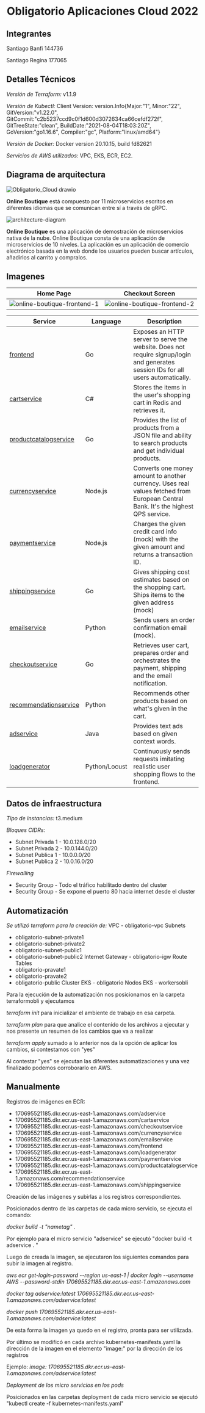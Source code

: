 # <p><center>Obligatorio Aplicaciones Cloud 2022</center></p>

## Integrantes

Santiago Banfi 144736

Santiago Regina 177065


## Detalles Técnicos

*Versión de Terraform:* v1.1.9

*Versión de Kubectl:* Client Version: version.Info{Major:"1", Minor:"22", GitVersion:"v1.22.0", GitCommit:"c2b5237ccd9c0f1d600d3072634ca66cefdf272f", GitTreeState:"clean", BuildDate:"2021-08-04T18:03:20Z", GoVersion:"go1.16.6", Compiler:"gc", Platform:"linux/amd64"}

*Versión de Docker:* Docker version 20.10.15, build fd82621

*Servicios de AWS utilizados:* VPC, EKS, ECR, EC2. 

## Diagrama de arquitectura



![Obligatorio_Cloud drawio](https://user-images.githubusercontent.com/52022499/175193870-cbba73d6-0c05-4ec4-8aaf-de3db49914c8.png)


**Online Boutique** está compuesto por 11 microservicios escritos en diferentes idiomas que se comunican entre sí a través de gRPC. 

![architecture-diagram](https://user-images.githubusercontent.com/52022499/175436247-dbde24b9-df32-4220-b39e-39294c803de1.png)


**Online Boutique** es una aplicación de demostración de microservicios nativa de la nube.
Online Boutique consta de una aplicación de microservicios de 10 niveles. La aplicación es un
aplicación de comercio electrónico basada en la web donde los usuarios pueden buscar artículos,
añadirlos al carrito y compralos.


## Imagenes

| Home Page                                                                                                         | Checkout Screen                                                                                                    |
| ----------------------------------------------------------------------------------------------------------------- | ------------------------------------------------------------------------------------------------------------------ |
| ![online-boutique-frontend-1](https://user-images.githubusercontent.com/52022499/175436082-e2a3a121-7d28-45e0-a196-a5b305f164c0.png) | ![online-boutique-frontend-2](https://user-images.githubusercontent.com/52022499/175436167-3825bb1b-a65e-480e-905f-9b573c2775da.png) |




| Service                                              | Language      | Description                                                                                                                       |
| ---------------------------------------------------- | ------------- | --------------------------------------------------------------------------------------------------------------------------------- |
| [frontend](./src/frontend)                           | Go            | Exposes an HTTP server to serve the website. Does not require signup/login and generates session IDs for all users automatically. |
| [cartservice](./src/cartservice)                     | C#            | Stores the items in the user's shopping cart in Redis and retrieves it.                                                           |
| [productcatalogservice](./src/productcatalogservice) | Go            | Provides the list of products from a JSON file and ability to search products and get individual products.                        |
| [currencyservice](./src/currencyservice)             | Node.js       | Converts one money amount to another currency. Uses real values fetched from European Central Bank. It's the highest QPS service. |
| [paymentservice](./src/paymentservice)               | Node.js       | Charges the given credit card info (mock) with the given amount and returns a transaction ID.                                     |
| [shippingservice](./src/shippingservice)             | Go            | Gives shipping cost estimates based on the shopping cart. Ships items to the given address (mock)                                 |
| [emailservice](./src/emailservice)                   | Python        | Sends users an order confirmation email (mock).                                                                                   |
| [checkoutservice](./src/checkoutservice)             | Go            | Retrieves user cart, prepares order and orchestrates the payment, shipping and the email notification.                            |
| [recommendationservice](./src/recommendationservice) | Python        | Recommends other products based on what's given in the cart.                                                                      |
| [adservice](./src/adservice)                         | Java          | Provides text ads based on given context words.                                                                                   |
| [loadgenerator](./src/loadgenerator)                 | Python/Locust | Continuously sends requests imitating realistic user shopping flows to the frontend.                                              |


## Datos de infraestructura

*Tipo de instancias:* t3.medium

*Bloques CIDRs:* 
  - Subnet Privada 1 - 10.0.128.0/20
  - Subnet Privada 2 - 10.0.144.0/20
  - Subnet Publica 1 - 10.0.0.0/20
  - Subnet Publica 2 - 10.0.16.0/20

*Firewalling*
  - Security Group - Todo el tráfico habilitado dentro del cluster
  - Security Group - Se expone el puerto 80 hacia internet desde el cluster


## Automatización

*Se utilizó terraform para la creación de:*
VPC - obligatorio-vpc
Subnets
  - obligatorio-subnet-private1
  - obligatorio-subnet-private2
  - obligatorio-subnet-public1
  - obligatorio-subnet-public2
Internet Gateway - obligatorio-igw
Route Tables
  - obligatorio-pravate1
  - obligatorio-pravate2
  - obligatorio-public
Cluster EKS - obligatorio
Nodos EKS - workersobli

Para la ejecución de la automatización nos posicionamos en la carpeta terraformobli y ejecutamos

*terraform init* para inicializar el ambiente de trabajo en esa carpeta.

*terraform plan* para que analice el contenido de los archivos a ejecutar y nos presente un resumen de los cambios que va a realizar

*terraform apply* sumado a lo anterior nos da la opción de aplicar los cambios, si contestamos con "yes"

Al contestar "yes" se ejecutan las diferentes automatizaciones y una vez finalizado podemos corroborarlo en AWS.


## Manualmente

Registros de imágenes en ECR:
  - 170695521185.dkr.ecr.us-east-1.amazonaws.com/adservice
  - 170695521185.dkr.ecr.us-east-1.amazonaws.com/cartservice
  - 170695521185.dkr.ecr.us-east-1.amazonaws.com/checkoutservice
  - 170695521185.dkr.ecr.us-east-1.amazonaws.com/currencyservice
  - 170695521185.dkr.ecr.us-east-1.amazonaws.com/emailservice
  - 170695521185.dkr.ecr.us-east-1.amazonaws.com/frontend
  - 170695521185.dkr.ecr.us-east-1.amazonaws.com/loadgenerator
  - 170695521185.dkr.ecr.us-east-1.amazonaws.com/paymentservice
  - 170695521185.dkr.ecr.us-east-1.amazonaws.com/productcatalogservice
  - 170695521185.dkr.ecr.us-east-1.amazonaws.com/recommendationservice
  - 170695521185.dkr.ecr.us-east-1.amazonaws.com/shippingservice
  
Creación de las imágenes y subirlas a los registros correspondientes.

Posicionados dentro de las carpetas de cada micro servicio, se ejecuta el comando:

*docker build -t "nametag" .*

Por ejemplo para el micro servicio "adservice" se ejecutó "docker build -t adservice . "

Luego de creada la imagen, se ejecutaron los siguientes comandos para subir la imagen al registro.
 
*aws ecr get-login-password --region us-east-1 | docker login --username AWS --password-stdin 170695521185.dkr.ecr.us-east-1.amazonaws.com*
 
*docker tag adservice:latest 170695521185.dkr.ecr.us-east-1.amazonaws.com/adservice:latest*
 
*docker push 170695521185.dkr.ecr.us-east-1.amazonaws.com/adservice:latest*
 
De esta forma la imagen ya quedo en el registro, pronta para ser utilizada.

Por último se modificó en cada archivo kubernetes-manifests.yaml la dirección de la imagen en el elemento "image:" por la dirección de los registros

Ejemplo: *image: 170695521185.dkr.ecr.us-east-1.amazonaws.com/adservice:latest*

  
*Deployment de los micro servicios en los pods*

Posicionados en las carpetas deployment de cada micro servicio se ejecutó "kubectl create -f kubernetes-manifests.yaml" 
  


